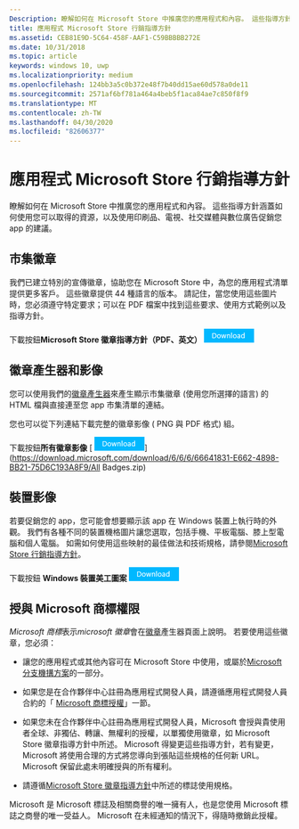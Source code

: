 ```yaml
---
Description: 瞭解如何在 Microsoft Store 中推廣您的應用程式和內容。 這些指導方針涵蓋如何使用您可以取得的資源，以及使用印刷品、電視、社交媒體與數位廣告促銷您 app 的建議。
title: 應用程式 Microsoft Store 行銷指導方針
ms.assetid: CEB81E9D-5C64-458F-AAF1-C59BBBBB272E
ms.date: 10/31/2018
ms.topic: article
keywords: windows 10, uwp
ms.localizationpriority: medium
ms.openlocfilehash: 124bb3a5c0b372e48f7b40dd15ae60d578a0de11
ms.sourcegitcommit: 2571af6bf781a464a4beb5f1aca84ae7c850f8f9
ms.translationtype: MT
ms.contentlocale: zh-TW
ms.lasthandoff: 04/30/2020
ms.locfileid: "82606377"
---
```

# <a name="microsoft-store-marketing-guidelines-for-apps"></a>應用程式 Microsoft Store 行銷指導方針

瞭解如何在 Microsoft Store 中推廣您的應用程式和內容。 這些指導方針涵蓋如何使用您可以取得的資源，以及使用印刷品、電視、社交媒體與數位廣告促銷您 app 的建議。

## <a name="store-badges"></a>市集徽章

我們已建立特別的宣傳徽章，協助您在 Microsoft Store 中，為您的應用程式清單提供更多客戶。 這些徽章提供 44 種語言的版本。 請記住，當您使用這些圖片時，您必須遵守特定要求；可以在 PDF 檔案中找到這些要求、使用方式範例以及指導方針。

下載按鈕**Microsoft Store 徽章指導方針（PDF、英文）** [ ![ ](images/downloadbutton.png)](https://download.microsoft.com/download/0/7/D/07DF43D4-B1A8-4D38-BC02-4903BB36CEE8/Microsoft_Store_Badge_Guidelines.pdf)


## <a name="badge-generator-and-images"></a>徽章產生器和影像

您可以使用我們的[徽章產生器](https://developer.microsoft.com/store/badges)來產生顯示市集徽章 (使用您所選擇的語言) 的 HTML 檔與直接連至您 app 市集清單的連結。

您也可以從下列連結下載完整的徽章影像 ( PNG 與 PDF 格式) 組。

下載按鈕**所有徽章影像** [ ![ ](images/downloadbutton.png)](https://download.microsoft.com/download/6/6/6/66641831-E662-4898-BB21-75D6C193A8F9/All Badges.zip)


## <a name="device-images"></a>裝置影像

若要促銷您的 app，您可能會想要顯示該 app 在 Windows 裝置上執行時的外觀。 我們有各種不同的裝置機格圖片讓您選取，包括手機、平板電腦、膝上型電腦和個人電腦。 如需如何使用這些映射的最佳做法和技術規格，請參閱[Microsoft Store 行銷指導方針](https://download.microsoft.com/download/0/7/D/07DF43D4-B1A8-4D38-BC02-4903BB36CEE8/Microsoft_Store_Badge_Guidelines.pdf)。

下載按鈕 **Windows 裝置美工圖案** [ ![ ](images/downloadbutton.png)](https://download.microsoft.com/download/1/A/5/1A58A23A-1388-4097-B441-A3E8DBC14849/Windows_Store_Device_Art.zip)

## <a name="license-to-microsoft-marks"></a>授與 Microsoft 商標權限

*Microsoft 商標*表示*microsoft 徽章*會在[徽章](https://developer.microsoft.com/store/badges)產生器頁面上說明。 若要使用這些徽章，您必須：

-   讓您的應用程式或其他內容可在 Microsoft Store 中使用，或屬於[Microsoft 分支機搆方案](https://www.microsoftaffiliates.com/)的一部分。

-   如果您是在合作夥伴中心註冊為應用程式開發人員，請遵循應用程式開發人員合約的「 [Microsoft 商標授權](https://docs.microsoft.com/legal/windows/agreements/app-developer-agreement#license_to_mark)」一節。

-   如果您未在合作夥伴中心註冊為應用程式開發人員，Microsoft 會授與貴使用者全球、非獨佔、轉讓、無權利的授權，以單獨使用徽章，如 Microsoft Store 徽章指導方針中所述。 Microsoft 得變更這些指導方針，若有變更，Microsoft 將使用合理的方式將您導向到張貼這些規格的任何新 URL。 Microsoft 保留此處未明確授與的所有權利。

-   請遵循[Microsoft Store 徽章指導方針](https://download.microsoft.com/download/0/7/D/07DF43D4-B1A8-4D38-BC02-4903BB36CEE8/Microsoft_Store_Badge_Guidelines.pdf)中所述的標誌使用規格。

Microsoft 是 Microsoft 標誌及相關商譽的唯一擁有人，也是您使用 Microsoft 標誌之商譽的唯一受益人。 Microsoft 在未經通知的情況下，得隨時撤銷此授權。

 

 




